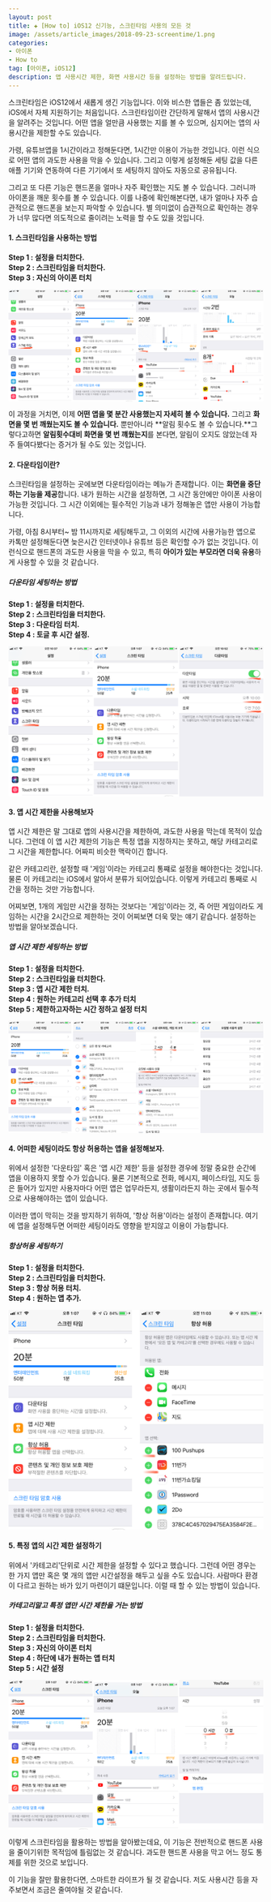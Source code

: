```yaml
---  
layout: post  
title: ✚ [How to] iOS12 신기능, 스크린타임 사용의 모든 것
image: /assets/article_images/2018-09-23-screentime/1.png
categories:
- 아이폰
- How to
tag: [아이폰, iOS12]
description: 앱 사용시간 제한, 화면 사용시간 등을 설정하는 방법을 알려드립니다.
---  
```

<p class="drop-korean">
스크린타임은 iOS12에서 새롭게 생긴 기능입니다. 이와 비스한 앱들은 좀 있었는데, iOS에서 자체 지원하기는 처음입니다. 스크린타임이란 간단하게 말해서 앱의 사용시간을 알려주는 것입니다. 어떤 앱을 얼만큼 사용했는 지를 볼 수 있으며, 심지어는 앱의 사용시간을 제한할 수도 있습니다.
</p>

가령, 유튜브앱을 1시간이라고 정해둔다면, 1시간만 이용이 가능한 것입니다. 이런 식으로 어떤 앱의 과도한 사용을 막을 수 있습니다. 그리고 이렇게 설정해둔 세팅 값을 다른 애플 기기와 연동하여 다른 기기에서 또 세팅하지 않아도 자동으로 공유됩니다.

그리고 또 다른 기능은 핸드폰을 얼마나 자주 확인했는 지도 볼 수 있습니다. 그러니까 아이폰을 깨운 횟수를 볼 수 있습니다. 이를 나중에 확인해본다면, 내가 얼마나 자주 습관적으로 핸드폰을 보는지 파악할 수 있습니다. 별 의미없이 습관적으로 확인하는 경우가 너무 많다면 의도적으로 줄이려는 노력을 할 수도 있을 것입니다.

#### 1. 스크린타임을 사용하는 방법
**Step 1 : 설정을 터치한다.**<br>
**Step 2 : 스크린타임을 터치한다.**<br>
**Step 3 : 자신의 아이폰 터치**<br>

<div class="markdown-image">
<img src="/assets/article_images/2018-09-23-screentime/1.png" alt="" align="middle"/> </div>

이 과정을 거치면, 이제 **어떤 앱을 몇 분간 사용했는지 자세히 볼 수 있습니다.** 그리고 **화면을 몇 번 깨웠는지도 볼 수 있습니다.** 뿐만아니라 **알림 횟수도 볼 수 있습니다.**그렇다고하면 **알림횟수대비 화면을 몇 번 꺠웠는지**를 본다면, 알림이 오지도 않았는데 자주 들여다봤다는 증거가 될 수도 있는 것입니다. 

#### 2. 다운타임이란?
스크린타임을 설정하는 곳에보면 다운타임이라는 메뉴가 존재합니다. 이는 **화면을 중단하는 기능을 제공**합니다. 내가 원하는 시간을 설정하면, 그 시간 동안에만 아이폰 사용이 가능한 것입니다. 그 시간 이외에는 필수적인 기능과 내가 정해놓은 앱만 사용이 가능합니다.

가령, 아침 8시부터~ 밤 11시까지로 세팅해두고, 그 이외의 시간에 사용가능한 앱으로 카톡만 설정해둔다면 늦은시간 인터넷이나 유튜브 등은 확인할 수가 없는 것입니다. 이런식으로 핸드폰의 과도한 사용을 막을 수 있고, 특히 **아이가 있는 부모라면 더욱 유용**하게 사용할 수 있을 것 같습니다.

##### 다운타임 세팅하는 방법
**Step 1 : 설정을 터치한다.**<br>
**Step 2 : 스크린타임을 터치한다.**<br>
**Step 3 : 다운타임 터치.**<br>
**Step 4 : 토글 후 시간 설정.**<br>

<div class="markdown-image">
<img src="/assets/article_images/2018-09-23-screentime/2.png" alt="" align="middle"/> </div>

#### 3. 앱 시간 제한을 사용해보자
앱 시간 제한은 말 그대로 앱의 사용시간을 제한하여, 과도한 사용을 막는데 목적이 있습니다. 그런데 이 앱 시간 제한의 기능은 특정 앱을 지정하지는 못하고, 해당 카테고리로 그 시간을 제한합니다. 어짜피 비슷한 맥락이긴 합니다.

같은 카테고리란, 설정할 때 '게임'이라는 카테고리 통쨰로 설정을 해야한다는 것입니다. 물론 이 카테고리는 iOS에서 알아서 분류가 되어있습니다. 이렇게 카테고리 통째로 시간을 정하는 것만 가능합니다. 

어찌보면, 1개의 게임만 시간을 정하는 것보다는 '게임'이라는 것, 즉 어떤 게임이라도 게임하는 시간을 2시간으로 제한하는 것이 어찌보면 더욱 맞는 얘기 같습니다. 설정하는 방법을 알아보겠습니다.

##### 앱 시간 제한 세팅하는 방법
**Step 1 : 설정을 터치한다.**<br>
**Step 2 : 스크린타임을 터치한다.**<br>
**Step 3 : 앱 시간 제한 터치.**<br>
**Step 4 : 원하는 카테고리 선택 후 추가 터치**<br>
**Step 5 : 제한하고자하는 시간 정하고 설정 터치**<br>

<div class="markdown-image">
<img src="/assets/article_images/2018-09-23-screentime/3.png" alt="" align="middle"/> </div>

#### 4. 어떠한 세팅이라도 항상 허용하는 앱을 설정해보자.
위에서 설정한 '다운타임' 혹은 '앱 시간 제한' 등을 설정한 경우에 정말 중요한 순간에 앱을 이용하지 못할 수가 있습니다. 물론 기본적으로 전화, 메시지, 페이스타임, 지도 등은 들어가 있지만 사용자마다 어떤 앱은 업무라든지, 생활이라든지 하는 곳에서 필수적으로 사용해야하는 앱이 있습니다.

이러한 앱이 막히는 것을 방지하기 위하여, '항상 허용'이라는 설정이 존재합니다. 여기에 앱을 설정해두면 어떠한 세팅이라도 영향을 받지않고 이용이 가능합니다.

##### 항상허용 세팅하기
**Step 1 : 설정을 터치한다.**<br>
**Step 2 : 스크린타임을 터치한다.**<br>
**Step 3 : 항상 허용 터치.**<br>
**Step 4 : 원하는 앱 추가.**<br>

<div class="markdown-image">
<img src="/assets/article_images/2018-09-23-screentime/4.png" alt="" align="middle"/> </div>

#### 5. 특정 앱의 시간 제한 설정하기
위에서 '카테고리'단위로 시간 제한을 설정할 수 있다고 했습니다. 그런데 어떤 경우는 한 가지 앱만 혹은 몇 개의 앱만 시간설정을 해두고 싶을 수도 있습니다. 사람마다 환경이 다르고 원하는 바가 있기 마련이기 떄문입니다. 이럴 때 할 수 있는 방법이 있습니다.

##### 카테고리말고 특정 앱만 시간 제한을 거는 방법
**Step 1 : 설정을 터치한다.**<br>
**Step 2 : 스크린타임을 터치한다.**<br>
**Step 3 : 자신의 아이폰 터치**<br>
**Step 4 : 하단에 내가 원하는 앱 터치**<br>
**Step 5 : 시간 설정**<br>

<div class="markdown-image">
<img src="/assets/article_images/2018-09-23-screentime/5.png" alt="" align="middle"/> </div>

이렇게 스크린타임을 활용하는 방법을 알아봤는데요, 이 기능은 전반적으로 핸드폰 사용을 줄이기위한 목적임에 틀림없는 것 같습니다. 과도한 핸드폰 사용을 막고 어느 정도 통제를 위한 것으로 보입니다. 

이 기능을 잘만 활용한다면, 스마트한 라이프가 될 것 같습니다. 저도 사용시간 등을 자주보면서 조금은 줄여야될 것 같습니다.


